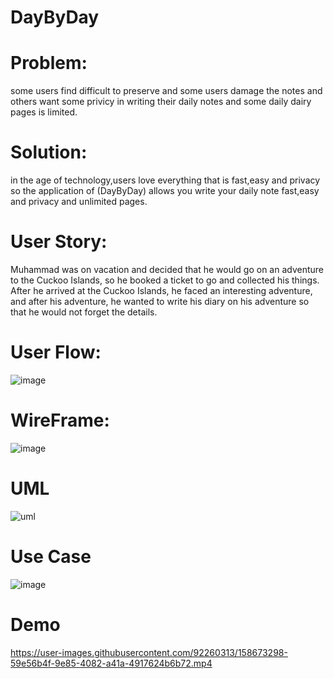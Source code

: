 # DayByDay
# Problem:
some users find difficult to preserve and some users damage the notes and others want some privicy in writing their daily notes and some daily dairy pages is limited.
# Solution:
in the age of technology,users love everything that is fast,easy and privacy so the application of (DayByDay) allows you write your daily note fast,easy and privacy and unlimited pages.
# User Story:
Muhammad was on vacation and decided that he would go on an adventure to the Cuckoo Islands, so he booked a ticket to go and collected his things. After he arrived at the Cuckoo Islands, he faced an interesting adventure, and after his adventure, he wanted to write his diary on his adventure so that he would not forget the details.

# User Flow:
![image](https://user-images.githubusercontent.com/92260313/156364428-a3c1926d-2533-4d31-9d93-03f47f31eb9a.png)

# WireFrame:
![image](https://user-images.githubusercontent.com/92260313/156517603-45857018-c762-4c32-8410-cc548cc8a31a.png)
# UML
![uml](https://user-images.githubusercontent.com/92260313/156912604-0f4afd05-2842-434d-a534-21858a46a332.png)
# Use Case
![image](https://user-images.githubusercontent.com/92260313/156912666-a1171cc6-4166-4dc9-83cc-41b324f4cb01.png)
# Demo

https://user-images.githubusercontent.com/92260313/158673298-59e56b4f-9e85-4082-a41a-4917624b6b72.mp4


